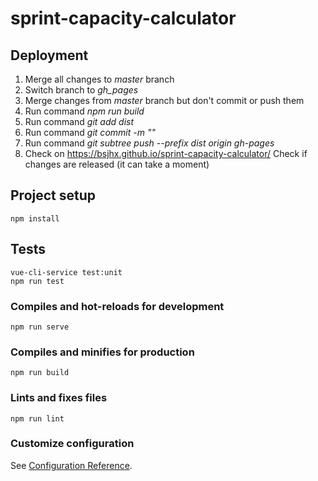 # sprint-capacity-calculator

## Deployment

1. Merge all changes to _master_ branch
1. Switch branch to _gh_pages_
1. Merge changes from _master_ branch but don't commit or push them
1. Run command _npm run build_
1. Run command _git add dist_
1. Run command _git commit -m "<Release info>"_
1. Run command _git subtree push --prefix dist origin gh-pages_
1. Check on https://bsjhx.github.io/sprint-capacity-calculator/ 
Check if changes are released (it can take a moment)

## Project setup
```
npm install
```

## Tests
```
vue-cli-service test:unit
npm run test
```

### Compiles and hot-reloads for development
```
npm run serve
```

### Compiles and minifies for production
```
npm run build
```

### Lints and fixes files
```
npm run lint
```

### Customize configuration
See [Configuration Reference](https://cli.vuejs.org/config/).
